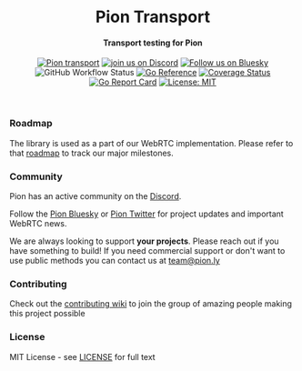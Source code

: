 <h1 align="center">
  <br>
  Pion Transport
  <br>
</h1>
<h4 align="center">Transport testing for Pion</h4>
<p align="center">
  <a href="https://pion.ly"><img src="https://img.shields.io/badge/pion-transport-gray.svg?longCache=true&colorB=brightgreen" alt="Pion transport"></a>
  <a href="https://discord.gg/PngbdqpFbt"><img src="https://img.shields.io/badge/join-us%20on%20discord-gray.svg?longCache=true&logo=discord&colorB=brightblue" alt="join us on Discord"></a> <a href="https://bsky.app/profile/pion.ly"><img src="https://img.shields.io/badge/follow-us%20on%20bluesky-gray.svg?longCache=true&logo=bluesky&colorB=brightblue" alt="Follow us on Bluesky"></a> 
  <br>
  <img alt="GitHub Workflow Status" src="https://img.shields.io/github/actions/workflow/status/pion/transport/test.yaml">
  <a href="https://pkg.go.dev/github.com/pion/transport"><img src="https://pkg.go.dev/badge/github.com/pion/transport.svg" alt="Go Reference"></a>
  <a href="https://codecov.io/gh/pion/transport"><img src="https://codecov.io/gh/pion/transport/branch/master/graph/badge.svg" alt="Coverage Status"></a>
  <a href="https://goreportcard.com/report/github.com/pion/transport"><img src="https://goreportcard.com/badge/github.com/pion/transport" alt="Go Report Card"></a>
  <a href="LICENSE"><img src="https://img.shields.io/badge/License-MIT-yellow.svg" alt="License: MIT"></a>
</p>
<br>

### Roadmap
The library is used as a part of our WebRTC implementation. Please refer to that [roadmap](https://github.com/pion/webrtc/issues/9) to track our major milestones.

### Community
Pion has an active community on the [Discord](https://discord.gg/PngbdqpFbt).

Follow the [Pion Bluesky](https://bsky.app/profile/pion.ly) or [Pion Twitter](https://twitter.com/_pion) for project updates and important WebRTC news.

We are always looking to support **your projects**. Please reach out if you have something to build!
If you need commercial support or don't want to use public methods you can contact us at [team@pion.ly](mailto:team@pion.ly)

### Contributing
Check out the [contributing wiki](https://github.com/pion/webrtc/wiki/Contributing) to join the group of amazing people making this project possible

### License
MIT License - see [LICENSE](LICENSE) for full text
